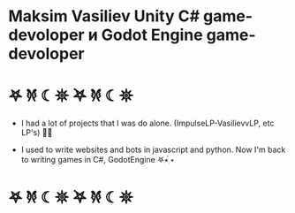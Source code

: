 # Maksim Vasiliev Unity C# game-devoloper и Godot Engine game-devoloper


# 𖤐 𐦍 ☾𖤓 ࣪𖤐 𐦍 ☾𖤓

- I had a lot of projects that I was do alone. (ImpulseLP-VasilievvLP, etc LP's) 🥀🖤

- I used to write websites and bots in javascript and python. Now I'm back to writing games in C#, GodotEngine 𖤐⭒๋࣭ ⭑

# 𖤐 𐦍 ☾𖤓 ࣪𖤐 𐦍 ☾𖤓
